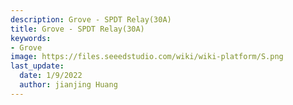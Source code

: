 ```yaml
---
description: Grove - SPDT Relay(30A)
title: Grove - SPDT Relay(30A)
keywords:
- Grove
image: https://files.seeedstudio.com/wiki/wiki-platform/S.png
last_update:
  date: 1/9/2022
  author: jianjing Huang
---
```


